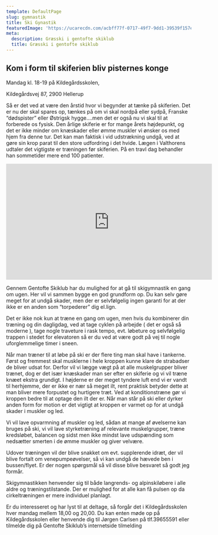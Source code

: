 ```yaml
---
template: DefaultPage
slug: gymnastik
title: Ski Gynastik
featuredImage: 'https://ucarecdn.com/acbff77f-0717-49f7-9dd1-39539f157ecf/'
meta:
  description: Græsski i gentofte skiklub
  title: Græsski i gentofte skiklub
---
```


 ## Kom i form til skiferien bliv pisternes konge

Mandag kl. 18-19 på Kildegårdsskolen,

Kildegårdsvej 87, 2900 Hellerup

Så er det ved at være den årstid hvor vi begynder at tænke på skiferien. Det er nu der skal spares op, tænkes på om vi skal nordpå eller sydpå, Franske “dødspister” eller Østrigsk hygge….men det er også nu vi skal til at forberede os fysisk. Den årlige skiferie er for mange årets højdepunkt, og det er ikke minder om knæskader eller ømme muskler vi ønsker os med hjem fra denne tur. Det kan man faktisk i vid udstrækning undgå, ved at gøre sin krop parat til den store udfordring i det hvide. Lægen i Valthorens udtaler det vigtigste er træningen før skiferien. På en travl dag behandler han sommetider mere end 100 patienter.

<iframe width="560" height="315" src="https://www.youtube.com/embed/dDzHGtcl19k" frameborder="0" allow="accelerometer; autoplay; encrypted-media; gyroscope; picture-in-picture" allowfullscreen></iframe>

Gennem Gentofte Skiklub har du mulighed for at gå til skigymnastik en gang om ugen. Her vil vi sammen bygge en god grundform op. Du kan selv gøre meget for at undgå skader, men der er selvfølgelig ingen garanti for at der ikke er en anden som “torpederer” dig el.lign.

Det er ikke nok kun at træne en gang om ugen, men hvis du kombinerer din træning og din dagligdag, ved at tage cyklen på arbejde ( det er også så moderne ), tage nogle traveture i rask tempo, evt. løbeture og selvfølgelig trappen i stedet for elevatoren så er du ved at være godt på vej til nogle uforglemmelige timer i sneen.

Når man træner til at løbe på ski er der flere ting man skal have i tankerne. Først og fremmest skal musklerne i hele kroppen kunne klare de strabadser de bliver udsat for. Derfor vil vi lægge vægt på at alle muskelgrupper bliver trænet, dog er det især knæskader man ser efter en skiferie og vi vil træne knæet ekstra grundigt. I højderne er der meget tyndere luft end vi er vandt til herhjemme, der er ikke er nær så meget ilt, rent praktisk betyder dette at man bliver mere forpustet og hurtigere træt. Ved at konditionstræne gør vi kroppen bedre til at optage den ilt der er. Når man står på ski eller dyrker anden form for motion er det vigtigt at kroppen er varmet op for at undgå skader i muskler og led.

Vi vil lave opvarmning af muskler og led, sådan at mange af øvelserne kan bruges på ski, vi vil lave styrketræning af relevante muskelgrupper, træne kredsløbet, balancen og sidst men ikke mindst lave udspænding som nedsætter smerten i de ømme muskler og giver velvære.

Udover træningen vil der blive snakket om evt. supplerende idræt, der vil blive fortalt om venepumpeøvelser, så vi kan undgå de hævede ben i bussen/flyet. Er der nogen spørgsmål så vil disse blive besvaret så godt jeg formår.

Skigymnastikken henvender sig til både langrends- og alpinskiløbere i alle aldre og træningstilstande. Der er mulighed for at alle kan få pulsen op da cirkeltræningen er mere individuel planlagt.

Er du interesseret og har lyst til at deltage, så forgår det i Kildegårdsskolen hver mandag mellem 18,00 og 20,00. Du kan enten møde op på Kildegårdsskolen eller henvende dig til Jørgen Carlsen på tlf.39655591 eller tilmelde dig på Gentofte Skiklub’s internetside tilmelding
